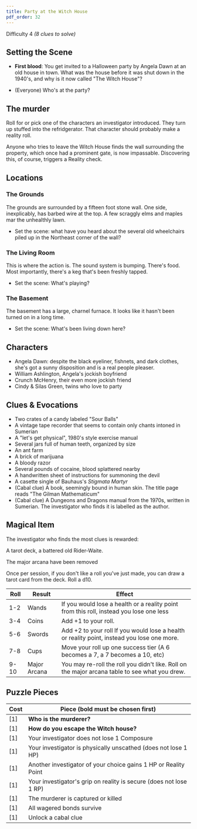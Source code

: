 ```yaml
---
title: Party at the Witch House
pdf_order: 32
---
```


Difficulty 4
_(8 clues to solve)_

## Setting the Scene

- **First blood**: You get invited to a Halloween party by Angela Dawn at an old house in town. What was the house before it was shut down in the 1940's, and why is it now called "The Witch House"?

- (Everyone) Who's at the party?

## The murder

Roll for or pick one of the characters an investigator introduced. They turn up stuffed into the refridgerator. That character should probably make a reality roll.

Anyone who tries to leave the Witch House finds the wall surrounding the property, which once had a prominent gate, is now impassable. Discovering this, of course, triggers a Reality check.

## Locations

### The Grounds

The grounds are surrounded by a fifteen foot stone wall. One side, inexplicably, has barbed wire at the top. A few scraggly elms and maples mar the unhealthly lawn.

- Set the scene: what have you heard about the several old wheelchairs piled up in the Northeast corner of the wall?

### The Living Room

This is where the action is. The sound system is bumping. There's food. Most importantly, there's a keg that's been freshly tapped.

- Set the scene: What's playing?

### The Basement

The basement has a large, charnel furnace. It looks like it hasn't been turned on in a long time.

- Set the scene: What's been living down here?

## Characters

- Angela Dawn: despite the black eyeliner, fishnets, and dark clothes, she's got a sunny disposition and is a real people pleaser.
- William Ashlington, Angela's jockish boyfriend
- Crunch McHenry, their even more jockish friend
- Cindy & Silas Green, twins who love to party

## Clues & Evocations

- Two crates of a candy labeled "Sour Balls"
- A vintage tape recorder that seems to contain only chants intoned in Sumerian
- A "let's get physical", 1980's style exercise manual
- Several jars full of human teeth, organized by size
- An ant farm
- A brick of marijuana
- A bloody razor
- Several pounds of cocaine, blood splattered nearby
- A handwritten sheet of instructions for summoning the devil
- A casette single of Bauhaus's _Stigmata Martyr_
- (Cabal clue) A book, seemingly bound in human skin. The title page reads "The Gilman Mathematicum"
- (Cabal clue) A Dungeons and Dragons manual from the 1970s, written in Sumerian. The investigator who finds it is labelled as the author.

## Magical Item

The investigator who finds the most clues is rewarded:

A tarot deck, a battered old Rider-Waite.

The major arcana have been removed

Once per session, if you don't like a roll you've just made, you can draw a tarot card from the deck. Roll a d10.

| Roll | Result       | Effect                                                                                         |
| ---- | ------------ | ---------------------------------------------------------------------------------------------- |
| 1-2  | Wands        | If you would lose a health or a reality point from this roll, instead you lose one less        |
| 3-4  | Coins        | Add +1 to your roll.                                                                           |
| 5-6  | Swords       | Add +2 to your roll If you would lose a health or reality point, instead you lose one more.    |
| 7-8  | Cups         | Move your roll up one success tier (A 6 becomes a 7, a 7 becomes a 10, etc)                    |
| 9-10 | Major Arcana | You may re-roll the roll you didn't like. Roll on the major arcana table to see what you drew. |

## Puzzle Pieces

| Cost | Piece (bold must be chosen first)                                  |
| ---- | ------------------------------------------------------------------ |
| [1]  | **Who is the murderer?**                                           |
| [1]  | **How do you escape the Witch house?**                             |
| [1]  | Your investigator does not lose 1 Composure                        |
| [1]  | Your investigator is physically unscathed (does not lose 1 HP)     |
| [1]  | Another investigator of your choice gains 1 HP or Reality Point    |
| [1]  | Your investigator's grip on reality is secure (does not lose 1 RP) |
| [1]  | The murderer is captured or killed                                 |
| [1]  | All wagered bonds survive                                          |
| [1]  | Unlock a cabal clue                                                |
